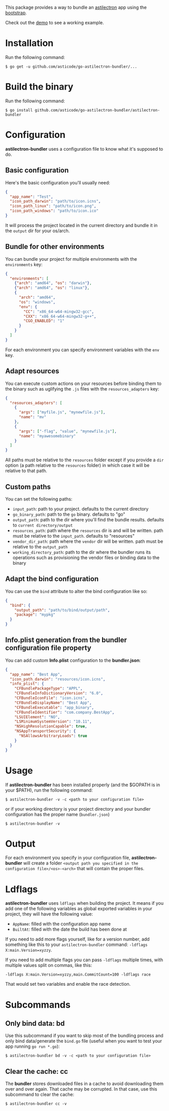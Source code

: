 This package provides a way to bundle an [astilectron](https://github.com/asticode/go-astilectron) app using the [bootstrap](https://github.com/asticode/go-astilectron-bootstrap).

Check out the [demo](https://github.com/asticode/go-astilectron-demo) to see a working example.

# Installation

Run the following command:

    $ go get -u github.com/asticode/go-astilectron-bundler/...

# Build the binary
    
Run the following command:

    $ go install github.com/asticode/go-astilectron-bundler/astilectron-bundler
    
# Configuration

**astilectron-bundler** uses a configuration file to know what it's supposed to do.
 
## Basic configuration

Here's the basic configuration you'll usually need:

```json
{
  "app_name": "Test",
  "icon_path_darwin": "path/to/icon.icns",
  "icon_path_linux": "path/to/icon.png",
  "icon_path_windows": "path/to/icon.ico"
}
```

It will process the project located in the current directory and bundle it in the `output` dir for your os/arch.

## Bundle for other environments

You can bundle your project for multiple environments with the `environments` key:

```json
{
  "environments": [
    {"arch": "amd64", "os": "darwin"},
    {"arch": "amd64", "os": "linux"},
    {
      "arch": "amd64",
      "os": "windows",
      "env": {
        "CC": "x86_64-w64-mingw32-gcc",
        "CXX": "x86_64-w64-mingw32-g++",
        "CGO_ENABLED": "1"
      }
    }
  ]
}
```

For each environment you can specify environment variables with the `env` key.

## Adapt resources

You can execute custom actions on your resources before binding them to the binary such as uglifying the `.js` files with the `resources_adapters` key:

```json
{
  "resources_adapters": [
    {
      "args": ["myfile.js", "mynewfile.js"],
      "name": "mv"
    },
    {
      "args": ["-flag", "value", "mynewfile.js"],
      "name": "myawesomebinary"
    }
  ]
}
```

All paths must be relative to the `resources` folder except if you provide a `dir` option (a path relative to the `resources` folder) in which case it will be relative to that path.

## Custom paths

You can set the following paths:

- `input_path`: path to your project. defaults to the current directory
- `go_binary_path`: path to the `go` binary. defaults to "go"
- `output_path`: path to the dir where you'll find the bundle results. defaults to `current directory/output`
- `resources_path`: path where the `resources` dir is and will be written. path must be relative to the `input_path`. defaults to "resources"
- `vendor_dir_path`: path where the `vendor` dir will be written. path must be relative to the `output_path`
- `working_directory_path`: path to the dir where the bundler runs its operations such as provisioning the vendor files or binding data to the binary

## Adapt the bind configuration

You can use the `bind` attribute to alter the bind configuration like so:

```json
{
  "bind": {
    "output_path": "path/to/bind/output/path",
    "package": "mypkg"
  }
}
```

## Info.plist generation from the bundler configuration file property
You can add custom **Info.plist** configuration to the **bundler.json**:
```json
{
  "app_name": "Best App",
  "icon_path_darwin": "resources/icon.icns",
  "info_plist": {
    "CFBundlePackageType": "APPL",
    "CFBundleInfoDictionaryVersion": "6.0",
    "CFBundleIconFile": "icon.icns",
    "CFBundleDisplayName": "Best App",
    "CFBundleExecutable": "app_binary",
    "CFBundleIdentifier": "com.company.BestApp",
    "LSUIElement": "NO",
    "LSMinimumSystemVersion": "10.11",
    "NSHighResolutionCapable": true,
    "NSAppTransportSecurity": {
      "NSAllowsArbitraryLoads": true
    }
  }
}
```

# Usage

If **astilectron-bundler** has been installed properly (and the $GOPATH is in your $PATH), run the following command:

    $ astilectron-bundler -v -c <path to your configuration file>
    
or if your working directory is your project directory and your bundler configuration has the proper name (`bundler.json`)

    $ astilectron-bundler -v
    
# Output

For each environment you specify in your configuration file, **astilectron-bundler** will create a folder `<output path you specified in the configuration file>/<os>-<arch>` that will contain the proper files.

# Ldflags

**astilectron-bundler** uses `ldflags` when building the project. It means if you add one of the following variables as global exported variables in your project, they will have the following value:

- `AppName`:  filled with the configuration app name
- `BuiltAt`: filled with the date the build has been done at

If you need to add more flags yourself, like for a version number, add something
like this to your `astilectron-bundler` command: `-ldflags X:main.Version=xyzzy`.

If you need to add multiple flags you can pass `-ldflags` multiple times, with
multiple values split on commas, like this:

`-ldflags X:main.Version=xyzzy,main.CommitCount=100 -ldflags race`

That would set two variables and enable the race detection.

# Subcommands
## Only bind data: bd

Use this subcommand if you want to skip most of the bundling process and only bind data/generate the `bind.go` file (useful when you want to test your app running `go run *.go`):

    $ astilectron-bundler bd -v -c <path to your configuration file>

## Clear the cache: cc

The **bundler** stores downloaded files in a cache to avoid downloading them over and over again. That cache may be corrupted. In that case, use this subcommand to clear the cache:

    $ astilectron-bundler cc -v
